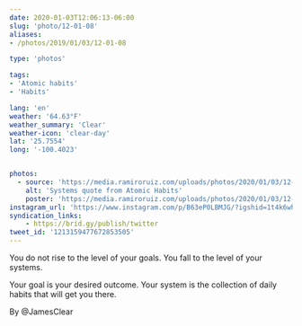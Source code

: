 ```yaml
---
date: 2020-01-03T12:06:13-06:00
slug: 'photo/12-01-08'
aliases:
- /photos/2019/01/03/12-01-08

type: 'photos'

tags:
- 'Atomic habits'
- 'Habits'

lang: 'en'
weather: '64.63°F'
weather_summary: 'Clear'
weather-icon: 'clear-day'
lat: '25.7554'
long: '-100.4023'


photos:
  - source: 'https://media.ramiroruiz.com/uploads/photos/2020/01/03/12-01-08/systems-quote-from-atomic-habits.jpg'
    alt: 'Systems quote from Atomic Habits'
    poster: 'https://media.ramiroruiz.com/uploads/photos/2020/01/03/12-01-08/poster.'
instagram_url: 'https://www.instagram.com/p/B63eP0LBMJG/?igshid=1t4k6whrav8s0'
syndication_links:
    - https://brid.gy/publish/twitter
tweet_id: '1213159477672853505'
---
```

You do not rise to the level of your goals. You fall to the level of your systems.

Your goal is your desired outcome. Your system is the collection of daily habits that will get you there.

By @JamesClear